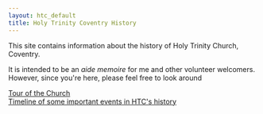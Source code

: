 ```yaml
---
layout: htc_default
title: Holy Trinity Coventry History
---
```


This site contains information about the history of Holy Trinity Church, Coventry.<br>

It is intended to be an *aide memoire* for me and other volunteer welcomers. 
However, since you're here, please feel free to look around

[Tour of the Church](history.html)<br>
[Timeline of some important events in HTC's history](timeline.html)


